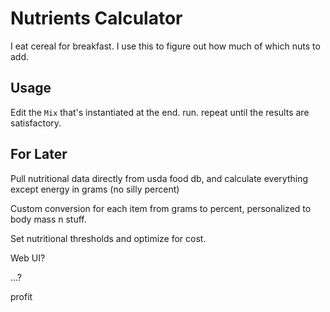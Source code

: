 # Nutrients Calculator

I eat cereal for breakfast. I use this to figure out how much of which nuts to add.


## Usage

Edit the `Mix` that's instantiated at the end. run. repeat until the results are satisfactory.


## For Later

Pull nutritional data directly from usda food db, and calculate everything except energy in grams (no silly percent)

Custom conversion for each item from grams to percent, personalized to body mass n stuff.

Set nutritional thresholds and optimize for cost.

Web UI?

...?

profit
